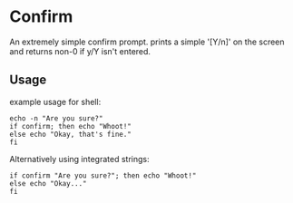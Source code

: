 Confirm
=======
An extremely simple confirm prompt.
prints a simple '[Y/n]' on the screen and returns non-0 if y/Y isn't entered.

Usage
-----
example usage for shell:

    echo -n "Are you sure?"
    if confirm; then echo "Whoot!"
    else echo "Okay, that's fine."
    fi
Alternatively using integrated strings:

    if confirm "Are you sure?"; then echo "Whoot!"
    else echo "Okay..."
    fi
